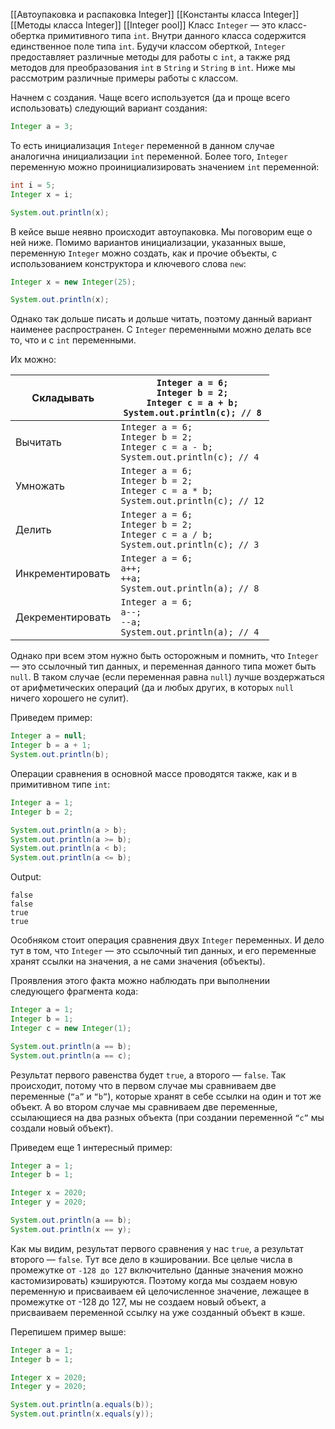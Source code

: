 [[Автоупаковка и распаковка Integer]]
[[Константы класса Integer]]
[[Методы класса Integer]]
[[Integer pool]]
Класс `Integer` — это класс-обертка примитивного типа `int`.
Внутри данного класса содержится единственное поле типа `int`.
Будучи классом оберткой, `Integer` предоставляет различные методы для работы с `int`, а также ряд методов для преобразования `int` в `String` и `String` в `int`.
Ниже мы рассмотрим различные примеры работы с классом.

Начнем с создания.
Чаще всего используется (да и проще всего использовать) следующий вариант создания:

```java
Integer a = 3;
```

То есть инициализация `Integer` переменной в данном случае аналогична инициализации `int` переменной.
Более того, `Integer` переменную можно проинициализировать значением `int` переменной:

```java
int i = 5;
Integer x = i;

System.out.println(x);
```

В кейсе выше неявно происходит автоупаковка.
Мы поговорим еще о ней ниже.
Помимо вариантов инициализации, указанных выше, переменную `Integer` можно создать, как и прочие объекты, с использованием конструктора и ключевого слова `new`:

```java
Integer x = new Integer(25);

System.out.println(x);
```

Однако так дольше писать и дольше читать, поэтому данный вариант наименее распространен.
С `Integer` переменными можно делать все то, что и с `int` переменными.

Их можно:

| Складывать       | `Integer a = 6;`<br>`Integer b = 2;`<br>`Integer c = a + b;`<br>`System.out.println(c); // 8`  |
| ---------------- | ---------------------------------------------------------------------------------------------- |
| Вычитать         | `Integer a = 6;`<br>`Integer b = 2;`<br>`Integer c = a - b;`<br>`System.out.println(c); // 4`  |
| Умножать         | `Integer a = 6;`<br>`Integer b = 2;`<br>`Integer c = a * b;`<br>`System.out.println(c); // 12` |
| Делить           | `Integer a = 6;`<br>`Integer b = 2;`<br>`Integer c = a / b;`<br>`System.out.println(c); // 3`  |
| Инкрементировать | `Integer a = 6;`<br>`a++;`<br>`++a;`<br>`System.out.println(a); // 8`                          |
| Декрементировать | `Integer a = 6;`<br>`a--;`<br>`--a;`<br>`System.out.println(a); // 4`                          |

Однако при всем этом нужно быть осторожным и помнить, что `Integer` — это ссылочный тип данных, и переменная данного типа может быть `null`.
В таком случае (если переменная равна `null`) лучше воздержаться от арифметических операций (да и любых других, в которых `null` ничего хорошего не сулит).

Приведем пример:

```java
Integer a = null;
Integer b = a + 1; 
System.out.println(b);
```

Операции сравнения в основной массе проводятся также, как и в примитивном типе `int`:

```java
Integer a = 1;
Integer b = 2;

System.out.println(a > b);
System.out.println(a >= b);
System.out.println(a < b);
System.out.println(a <= b);
```
  
Output:

```Output
false
false
true
true
```

Особняком стоит операция сравнения двух `Integer` переменных.
И дело тут в том, что `Integer` — это ссылочный тип данных, и его переменные хранят ссылки на значения, а не сами значения (объекты).

Проявления этого факта можно наблюдать при выполнении следующего фрагмента кода:

```java
Integer a = 1;
Integer b = 1;
Integer c = new Integer(1);

System.out.println(a == b); 
System.out.println(a == c); 
```

Результат первого равенства будет `true`, а второго — `false`.
Так происходит, потому что в первом случае мы сравниваем две переменные (`“а”` и `“b”`), которые хранят в себе ссылки на один и тот же объект.
А во втором случае мы сравниваем две переменные, ссылающиеся на два разных объекта (при создании переменной `“c”` мы создали новый объект).

Приведем еще 1 интересный пример:

```java
Integer a = 1;
Integer b = 1;

Integer x = 2020;
Integer y = 2020;

System.out.println(a == b); 
System.out.println(x == y); 
```

Как мы видим, результат первого сравнения у нас `true`, а результат второго — `false`.
Тут все дело в кэшировании.
Все целые числа в промежутке от `-128 до 127` включительно (данные значения можно кастомизировать) кэшируются. Поэтому когда мы создаем новую переменную и присваиваем ей целочисленное значение, лежащее в промежутке от -128 до 127, мы не создаем новый объект, а присваиваем переменной ссылку на уже созданный объект в кэше.

Перепишем пример выше:

```java
Integer a = 1;
Integer b = 1;

Integer x = 2020;
Integer y = 2020;

System.out.println(a.equals(b)); 
System.out.println(x.equals(y)); 
```